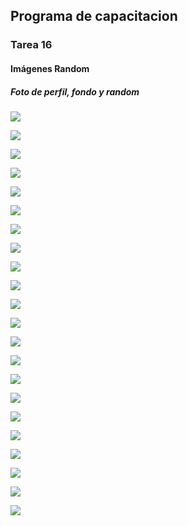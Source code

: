 ## Programa de capacitacion
### Tarea 16

#### Imágenes Random

#####  Foto de perfil, fondo y random
![](/Tarea16/imagenes/Perfil.png)

![](/Tarea16/imagenes/fondo.png)

![](/Tarea16/imagenes/Random1.png)

![](/Tarea16/imagenes/Random2.png)

![](/Tarea16/imagenes/Random3.png)

![](/Tarea16/imagenes/Random4.png)

![](/Tarea16/imagenes/Random5.png)

![](/Tarea16/imagenes/Random6.png)

![](/Tarea16/imagenes/Random7.png)

![](/Tarea16/imagenes/Random8.png)

![](/Tarea16/imagenes/Random9.png)

![](/Tarea16/imagenes/Random10.png)

![](/Tarea16/imagenes/Random11.png)

![](/Tarea16/imagenes/Random12.png)

![](/Tarea16/imagenes/Random13.png)

![](/Tarea16/imagenes/Random14.png)

![](/Tarea16/imagenes/Random15.png)

![](/Tarea16/imagenes/Random16.png)

![](/Tarea16/imagenes/Random17.png)

![](/Tarea16/imagenes/Random18.png)

![](/Tarea16/imagenes/Random19.png)

![](/Tarea16/imagenes/Random20.png)
